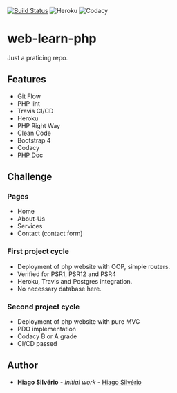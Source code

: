[![Build Status](https://travis-ci.com/hiagosilverio/web-learn-php.svg?branch=master)](https://travis-ci.com/hiagosilverio/web-learn-php)
![Heroku](https://heroku-badge.herokuapp.com/?app=php-learn-website)
![Codacy](https://app.codacy.com/project/badge/Grade/174c2bd105084c9cbb802b7f61fbec59)
# web-learn-php
Just a praticing repo.

## Features
- Git Flow
- PHP lint
- Travis CI/CD
- Heroku
- PHP Right Way
- Clean Code
- Bootstrap 4
- Codacy 
- [PHP Doc](https://github.com/phpDocumentor/fig-standards/blob/master/proposed/phpdoc.md)

## Challenge
### Pages
- Home
- About-Us
- Services
- Contact (contact form)
### First project cycle
- Deployment of php website with OOP, simple routers.
- Verified for PSR1, PSR12 and PSR4
- Heroku, Travis and Postgres integration.
- No necessary database here.
### Second project cycle 
- Deployment of php website with pure MVC
- PDO implementation
- Codacy B or A grade
- CI/CD passed


## Author

*   **Hiago Silvério** - *Initial work* - [Hiago Silvério](https://github.com/hiagosilverio)

